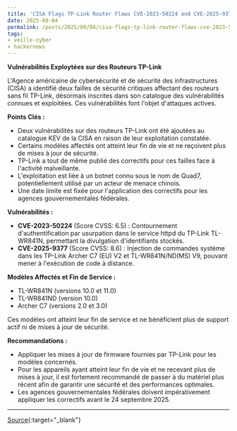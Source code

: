 ```yaml
---
title: 'CISA Flags TP-Link Router Flaws CVE-2023-50224 and CVE-2025-9377 as Actively Exploited'
date: 2025-09-04
permalink: /posts/2025/09/04/cisa-flags-tp-link-router-flaws-cve-2023-50224-and-cve-2025-9377-as-actively-exploited/
tags:
- veille-cyber
- hackernews
---
```

**Vulnérabilités Exploytées sur des Routeurs TP-Link**

L'Agence américaine de cybersécurité et de sécurité des infrastructures (CISA) a identifié deux failles de sécurité critiques affectant des routeurs sans fil TP-Link, désormais inscrites dans son catalogue des vulnérabilités connues et exploitées. Ces vulnérabilités font l'objet d'attaques actives.

**Points Clés :**

*   Deux vulnérabilités sur des routeurs TP-Link ont été ajoutées au catalogue KEV de la CISA en raison de leur exploitation constatée.
*   Certains modèles affectés ont atteint leur fin de vie et ne reçoivent plus de mises à jour de sécurité.
*   TP-Link a tout de même publié des correctifs pour ces failles face à l'activité malveillante.
*   L'exploitation est liée à un botnet connu sous le nom de Quad7, potentiellement utilisé par un acteur de menace chinois.
*   Une date limite est fixée pour l'application des correctifs pour les agences gouvernementales fédérales.

**Vulnérabilités :**

*   **CVE-2023-50224** (Score CVSS: 6.5) : Contournement d'authentification par usurpation dans le service httpd du TP-Link TL-WR841N, permettant la divulgation d'identifiants stockés.
*   **CVE-2025-9377** (Score CVSS: 8.6) : Injection de commandes système dans les TP-Link Archer C7 (EU) V2 et TL-WR841N/ND(MS) V9, pouvant mener à l'exécution de code à distance.

**Modèles Affectés et Fin de Service :**

*   TL-WR841N (versions 10.0 et 11.0)
*   TL-WR841ND (version 10.0)
*   Archer C7 (versions 2.0 et 3.0)

Ces modèles ont atteint leur fin de service et ne bénéficient plus de support actif ni de mises à jour de sécurité.

**Recommandations :**

*   Appliquer les mises à jour de firmware fournies par TP-Link pour les modèles concernés.
*   Pour les appareils ayant atteint leur fin de vie et ne recevant plus de mises à jour, il est fortement recommandé de passer à du matériel plus récent afin de garantir une sécurité et des performances optimales.
*   Les agences gouvernementales fédérales doivent impérativement appliquer les correctifs avant le 24 septembre 2025.

---
[Source](https://thehackernews.com/2025/09/cisa-flags-tp-link-router-flaws-cve.html){:target="_blank"}
